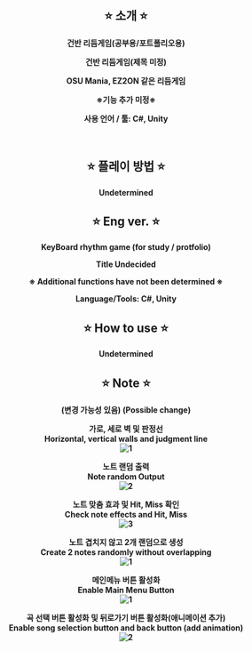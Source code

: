 <div align="center">

⭐ 소개 ⭐
------------
<b>건반 리듬게임(공부용/포트폴리오용)<b>

<b>건반 리듬게임(제목 미정)<b>

<b>OSU Mania, EZ2ON 같은 리듬게임<b>

※기능 추가 미정※
  
사용 언어 / 툴: C#, Unity

<br>

⭐ 플레이 방법 ⭐
----------
Undetermined

⭐ Eng ver. ⭐
-----------
<b>KeyBoard rhythm game (for study / protfolio)</b>
  
<b> Title Undecided <b>

※ Additional functions have not been determined ※
  
Language/Tools: C#, Unity


⭐ How to use ⭐
----------------
Undetermined

⭐ Note ⭐
----------------
  (변경 가능성 있음)
  (Possible change)

가로, 세로 벽 및 판정선 <br>
Horizontal, vertical walls and judgment line <br>
![1](https://github.com/PQ777/new-Rhythm/assets/102477933/02b7fadd-6c48-4ec9-a7c5-d581393b1688)


 

노트 랜덤 출력<br>
Note random Output<br>
![2](https://github.com/PQ777/new-Rhythm/assets/102477933/ca8865c5-3150-4b04-82c0-ecdc58e7058c)



  
노트 맞춤 효과 및 Hit, Miss 확인<br>
Check note effects and Hit, Miss<br>
![3](https://github.com/PQ777/new-Rhythm/assets/102477933/225b8e5a-dee4-4fa9-bc60-99890f19d51b)



노트 겹치지 않고 2개 랜덤으로 생성<br>
Create 2 notes randomly without overlapping<br>
![1](https://github.com/PQ777/new-Rhythm/assets/102477933/6865703a-d725-4a18-b8e0-533c230dc6e1)



메인메뉴 버튼 활성화<br>
Enable Main Menu Button<br>
![1](https://github.com/PQ777/new-Rhythm/assets/102477933/403c5d3c-18db-4c1c-8593-efe67778ba47)


곡 선택 버튼 활성화 및 뒤로가기 버튼 활성화(애니메이션 추가)<br>
Enable song selection button and back button (add animation)<br>
![2](https://github.com/PQ777/new-Rhythm/assets/102477933/0824b44d-4332-4dc0-bf45-082e3752ca06)





  
